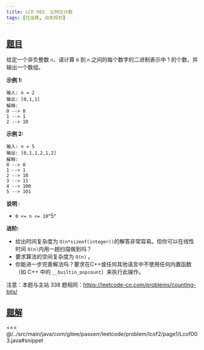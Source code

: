 ```yaml
---
title: LCR 003. 比特位计数
tags: [位运算, 动态规划]
---
```



## [题目](https://leetcode.cn/problems/w3tCBm/)
给定一个非负整数 `n`，请计算 `0` 到 `n` 之间的每个数字的二进制表示中 1 的个数，并输出一个数组。

**示例 1:**

```
输入: n = 2
输出: [0,1,1]
解释: 
0 --> 0
1 --> 1
2 --> 10
```

**示例 2:**

    输入: n = 5
    输出: [0,1,1,2,1,2]
    解释:
    0 --> 0
    1 --> 1
    2 --> 10
    3 --> 11
    4 --> 100
    5 --> 101

**说明 :**

* `0 <= n <= 10`^5^

**进阶:**

* 给出时间复杂度为 `O(n*sizeof(integer))`的解答非常容易。但你可以在线性时间 `O(n)`内用一趟扫描做到吗？
* 要求算法的空间复杂度为 `O(n)` 。
* 你能进一步完善解法吗？要求在C++或任何其他语言中不使用任何内置函数（如 C++ 中的 `__builtin_popcount`）来执行此操作。

注意：本题与主站 338 题相同：<https://leetcode-cn.com/problems/counting-bits/>


## [题解](https://github.com/PasseRR/JavaLeetCode/blob/master/src/main/java/com/gitee/passerr/leetcode/problem/lcof2/page1/Lcof003.java)

<<< @/../src/main/java/com/gitee/passerr/leetcode/problem/lcof2/page1/Lcof003.java#snippet
